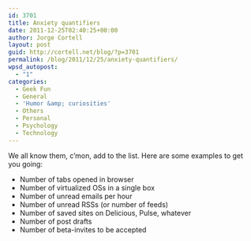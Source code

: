 ```yaml
---
id: 3701
title: Anxiety quantifiers
date: 2011-12-25T02:40:25+00:00
author: Jorge Cortell
layout: post
guid: http://cortell.net/blog/?p=3701
permalink: /blog/2011/12/25/anxiety-quantifiers/
wpsd_autopost:
  - "1"
categories:
  - Geek Fun
  - General
  - 'Humor &amp; curiosities'
  - Others
  - Personal
  - Psychology
  - Technology
---
```

We all know them, c&#8217;mon, add to the list. Here are some examples to get you going:

  * Number of tabs opened in browser
  * Number of virtualized OSs in a single box
  * Number of unread emails per hour
  * Number of unread RSSs (or number of feeds)
  * Number of saved sites on Delicious, Pulse, whatever
  * Number of post drafts
  * Number of beta-invites to be accepted